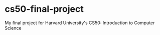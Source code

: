 # cs50-final-project
My final project for Harvard University's CS50: Introduction to Computer Science
